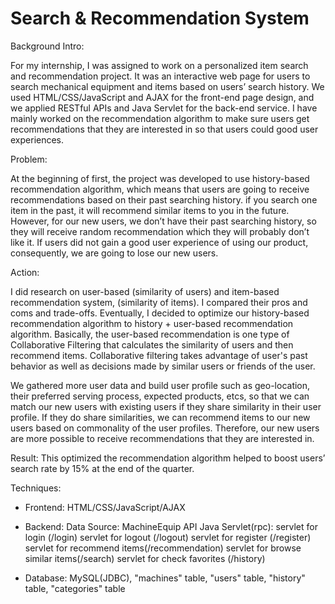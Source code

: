 # Search & Recommendation System


Background Intro:

For my internship, I was assigned to work on a personalized item search and recommendation project. It was an interactive web page for users to search mechanical equipment and items based on users’ search history. We used HTML/CSS/JavaScript and AJAX for the front-end page design, and we applied RESTful APIs and Java Servlet for the back-end service. I have mainly worked on the recommendation algorithm to make sure users get recommendations that they are interested in so that users could good user experiences. 


Problem:

At the beginning of first, the project was developed to use history-based recommendation algorithm, which means that users are going to receive recommendations based on their past searching history. if you search one item in the past, it will recommend similar items to you in the future. However, for our new users, we don’t have their past searching history, so they will receive random recommendation which they will probably don’t like it. If users did not gain a good user experience of using our product, consequently, we are going to lose our new users.


Action:

I did research on user-based (similarity of users) and item-based recommendation system, (similarity of items). I compared their pros and coms and trade-offs. Eventually, I decided to optimize our history-based recommendation algorithm to history + user-based recommendation algorithm. Basically, the user-based recommendation is one type of Collaborative Filtering that calculates the similarity of users and then recommend items. Collaborative filtering takes advantage of user's past behavior as well as decisions made by similar users or friends of the user.

We gathered more user data and build user profile such as geo-location, their preferred serving process, expected products, etcs, so that we can match our new users with existing users if they share similarity in their user profile. If they do share similarities, we can recommend items to our new users based on commonality of the user profiles. Therefore, our new users are more possible to receive recommendations that they are interested in. 


Result: This optimized the recommendation algorithm helped to boost users’ search rate by 15% at the end of the quarter. 


Techniques:
- Frontend: HTML/CSS/JavaScript/AJAX
- Backend:
Data Source: MachineEquip API
Java Servlet(rpc):
servlet for login (/login)
servlet for logout (/logout)
servlet for register (/register)
servlet for recommend items(/recommendation)
servlet for browse similar items(/search)
servlet for check favorites (/history)

- Database: MySQL(JDBC), "machines" table, "users" table, "history" table, "categories" table


